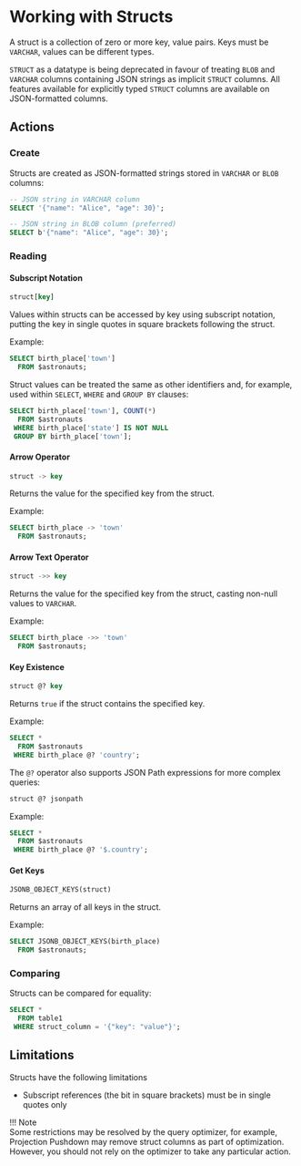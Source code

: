 # Working with Structs

A struct is a collection of zero or more key, value pairs. Keys must be `VARCHAR`, values can be different types.

`STRUCT` as a datatype is being deprecated in favour of treating `BLOB` and `VARCHAR` columns containing JSON strings as implicit `STRUCT` columns. All features available for explicitly typed `STRUCT` columns are available on JSON-formatted columns.

## Actions

### Create

Structs are created as JSON-formatted strings stored in `VARCHAR` or `BLOB` columns:

~~~sql
-- JSON string in VARCHAR column
SELECT '{"name": "Alice", "age": 30}';
~~~

~~~sql
-- JSON string in BLOB column (preferred)
SELECT b'{"name": "Alice", "age": 30}';
~~~

### Reading

#### Subscript Notation

~~~sql
struct[key]
~~~

Values within structs can be accessed by key using subscript notation, putting the key in single quotes in square brackets following the struct.

Example:

~~~sql
SELECT birth_place['town']
  FROM $astronauts;
~~~

Struct values can be treated the same as other identifiers and, for example, used within `SELECT`, `WHERE` and `GROUP BY` clauses:

~~~sql
SELECT birth_place['town'], COUNT(*)
  FROM $astronauts
 WHERE birth_place['state'] IS NOT NULL
 GROUP BY birth_place['town'];
~~~

#### Arrow Operator

~~~sql
struct -> key
~~~

Returns the value for the specified key from the struct.

Example:

~~~sql
SELECT birth_place -> 'town'
  FROM $astronauts;
~~~

#### Arrow Text Operator

~~~sql
struct ->> key
~~~

Returns the value for the specified key from the struct, casting non-null values to `VARCHAR`.

Example:

~~~sql
SELECT birth_place ->> 'town'
  FROM $astronauts;
~~~

#### Key Existence

~~~sql
struct @? key
~~~

Returns `true` if the struct contains the specified key.

Example:

~~~sql
SELECT *
  FROM $astronauts
 WHERE birth_place @? 'country';
~~~

The `@?` operator also supports JSON Path expressions for more complex queries:

~~~sql
struct @? jsonpath
~~~

Example:

~~~sql
SELECT *
  FROM $astronauts
 WHERE birth_place @? '$.country';
~~~

#### Get Keys

~~~sql
JSONB_OBJECT_KEYS(struct)
~~~

Returns an array of all keys in the struct.

Example:

~~~sql
SELECT JSONB_OBJECT_KEYS(birth_place)
  FROM $astronauts;
~~~

### Comparing

Structs can be compared for equality:

~~~sql
SELECT *
  FROM table1
 WHERE struct_column = '{"key": "value"}';
~~~

## Limitations

Structs have the following limitations

- Subscript references (the bit in square brackets) must be in single quotes only

!!! Note  
    Some restrictions may be resolved by the query optimizer, for example, Projection Pushdown may remove struct columns as part of optimization. However, you should not rely on the optimizer to take any particular action.
